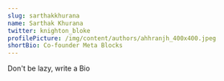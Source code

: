 ```yaml
---
slug: sarthakkhurana
name: Sarthak Khurana
twitter: knighton_bloke
profilePicture: /img/content/authors/ahhranjh_400x400.jpeg
shortBio: Co-founder Meta Blocks
---
```

Don't be lazy, write a Bio
